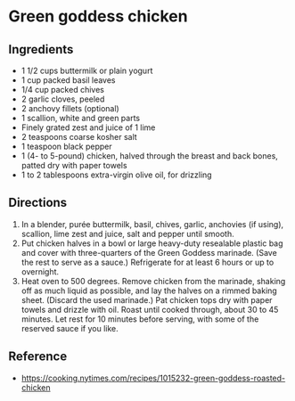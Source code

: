 # Green goddess chicken 

## Ingredients 
* 1 1/2  cups buttermilk or plain yogurt
* 1  cup packed basil leaves
* 1/4  cup packed chives
* 2  garlic cloves, peeled
* 2  anchovy fillets (optional)
* 1  scallion, white and green parts
*  Finely grated zest and juice of 1 lime
* 2  teaspoons coarse kosher salt
* 1  teaspoon black pepper
* 1  (4- to 5-pound) chicken, halved through the breast and back bones, patted
  dry with paper towels
* 1 to 2  tablespoons extra-virgin olive oil, for drizzling

## Directions 
1. In a blender, purée buttermilk, basil, chives, garlic, anchovies (if using),
   scallion, lime zest and juice, salt and pepper until smooth.
2. Put chicken halves in a bowl or large heavy-duty resealable plastic bag and
   cover with three-quarters of the Green Goddess marinade. (Save the rest to
   serve as a sauce.) Refrigerate for at least 6 hours or up to overnight.
3. Heat oven to 500 degrees. Remove chicken from the marinade, shaking off as
   much liquid as possible, and lay the halves on a rimmed baking sheet.
   (Discard the used marinade.) Pat chicken tops dry with paper towels and
   drizzle with oil. Roast until cooked through, about 30 to 45 minutes. Let
   rest for 10 minutes before serving, with some of the reserved sauce if you
   like.

## Reference
* https://cooking.nytimes.com/recipes/1015232-green-goddess-roasted-chicken
